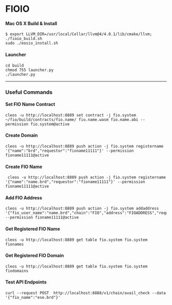 # FIOIO

#### Mac OS X Build & Install


    $ export LLVM_DIR=/usr/local/Cellar/llvm@4/4.0.1/lib/cmake/llvm; ./fioio_build.sh
    sudo ./eosio_install.sh


#### Launcher

    cd build
    chmod 755 launcher.py
    ./launcher.py


---

### Useful Commands

#### Set FIO Name Contract

    cleos -u http://localhost:8889 set contract -j fio.system ~/fio/build/contracts/fio.name/ fio.name.wasm fio.name.abi --permission fio.system@active

#### Create Domain

    cleos -u http://localhost:8889 push action -j fio.system registername '{"name":"brd","requestor":"fioname11111"}' --permission fioname11111@active

#### Create FIO Name

     cleos -u http://localhost:8889 push action -j fio.system registername '{"name":"name.brd","requestor":"fioname11111"}' --permission fioname11111@active

#### Add FIO Address

    cleos -u http://localhost:8889 push action -j fio.system addaddress '{"fio_user_name":"name.brd","chain":"FIO","address":"FIOADDRESS","requestor":"fioname11111"}' --permission fioname11111@active

#### Get Registered FIO Name

    cleos -u http://localhost:8889 get table fio.system fio.system fionames

#### Get Registered FIO Domain

    cleos -u http://localhost:8889 get table fio.system fio.system fiodomains

#### Test API Endpoints

    curl --request POST  http://localhost:8888/v1/chain/avail_check --data '{"fio_name":"ese.brd"}'


